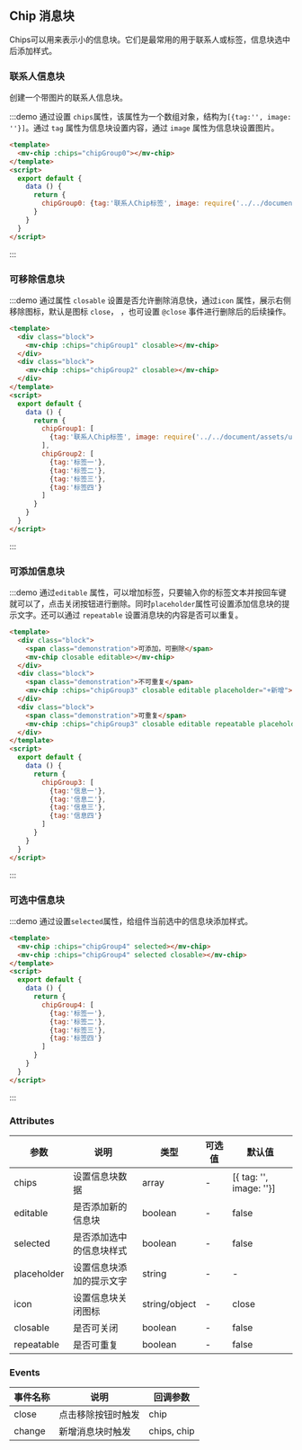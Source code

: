 <script>
export default {
    data () {
        return {
            chipGroup0: {tag:'联系人Chip标签', image: require('../../document/assets/user.jpg')},
            chipGroup1: [{tag:'联系人Chip标签', image: require('../../document/assets/user.jpg')}],
            chipGroup2: [{tag:'标签一'},{tag:'标签二'},{tag:'标签三'}, {tag:'标签四'}],
            chipGroup3: [{tag:'信息一'},{tag:'信息二'}, {tag:'信息三'},{tag:'信息四'}],
            chipGroup4: [{tag:'标签一'},{tag:'标签二'},{tag:'标签三'}, {tag:'标签四'}]
        }
    }
}
</script>

<style>
    .demo-chip .block {
        padding: 30px 24px;
        overflow: hidden;
        border-bottom: 1px solid #eff2f6;
        &:last-child {
            border-bottom: none;
        }
    }
    .demo-chip .demonstration {
        display: block;
        color: #8492a6;
        font-size: 14px;
        text-align: center;
        margin-bottom: 20px;
     }
</style>

## Chip 消息块

Chips可以用来表示小的信息块。它们是最常用的用于联系人或标签，信息块选中后添加样式。

### 联系人信息块

创建一个带图片的联系人信息块。

:::demo 通过设置 `chips`属性，该属性为一个数组对象，结构为`[{tag:'', image: ''}]`。通过 `tag` 属性为信息块设置内容，通过 `image` 属性为信息块设置图片。

```html
<template>
  <mv-chip :chips="chipGroup0"></mv-chip>
</template>
<script>
  export default {
    data () {
      return {
        chipGroup0: {tag:'联系人Chip标签', image: require('../../document/assets/user.jpg')}
      }
    }
  }
</script>
```
:::

### 可移除信息块

:::demo 通过属性 `closable` 设置是否允许删除消息快，通过`icon` 属性，展示右侧移除图标，默认是图标 `close`， ，也可设置 `@close` 事件进行删除后的后续操作。

```html
<template>
  <div class="block">
    <mv-chip :chips="chipGroup1" closable></mv-chip>
  </div>
  <div class="block">
    <mv-chip :chips="chipGroup2" closable></mv-chip>
  </div>
</template>
<script>
  export default {
    data () {
      return {
        chipGroup1: [
          {tag:'联系人Chip标签', image: require('../../document/assets/user.jpg')}
        ],
        chipGroup2: [
          {tag:'标签一'},
          {tag:'标签二'},
          {tag:'标签三'},
          {tag:'标签四'}
        ]
      }
    }
  }
</script>
```
:::

### 可添加信息块

:::demo 通过`editable` 属性，可以增加标签，只要输入你的标签文本并按回车键就可以了，点击关闭按钮进行删除。同时`placeholder`属性可设置添加信息块的提示文字。还可以通过 `repeatable` 设置消息块的内容是否可以重复。

```html
<template>
  <div class="block">
    <span class="demonstration">可添加，可删除</span>
    <mv-chip closable editable></mv-chip>
  </div>
  <div class="block">
    <span class="demonstration">不可重复</span>
    <mv-chip :chips="chipGroup3" closable editable placeholder="+新增"></mv-chip>
  </div>
  <div class="block">
    <span class="demonstration">可重复</span>
    <mv-chip :chips="chipGroup3" closable editable repeatable placeholder="+新增"></mv-chip>
  </div>
</template>
<script>
  export default {
    data () {
      return {
        chipGroup3: [
          {tag:'信息一'},
          {tag:'信息二'},
          {tag:'信息三'},
          {tag:'信息四'}
        ]
      }
    }
  }
</script>
```
:::

### 可选中信息块

:::demo 通过设置`selected`属性，给组件当前选中的信息块添加样式。

```html
<template>
  <mv-chip :chips="chipGroup4" selected></mv-chip>
  <mv-chip :chips="chipGroup4" selected closable></mv-chip>
</template>
<script>
  export default {
    data () {
      return {
        chipGroup4: [
          {tag:'标签一'},
          {tag:'标签二'},
          {tag:'标签三'},
          {tag:'标签四'}
        ]
      }
    }
  }
</script>
```
:::

### Attributes
| 参数      | 说明    | 类型      | 可选值       | 默认值   |
|---------- |-------- |---------- |-------------  |-------- |
| chips | 设置信息块数据 | array | - | [{ tag: '', image: ''}] |
| editable | 是否添加新的信息块 | boolean | - | false |
| selected | 是否添加选中的信息块样式 | boolean | - | false |
| placeholder | 设置信息块添加的提示文字 | string | - | - |
| icon | 设置信息块关闭图标 | string/object | - | close |
| closable | 是否可关闭 | boolean | - | false |
| repeatable | 是否可重复 | boolean | - | false |

### Events
| 事件名称      | 说明    | 回调参数      |
|---------- |-------- |---------- |
| close | 点击移除按钮时触发 | chip |
| change | 新增消息块时触发 | chips, chip |




